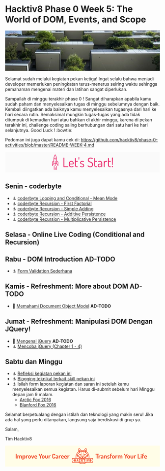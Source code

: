# Hacktiv8 Phase 0 Week 5: The World of DOM, Events, and Scope

![Header](assets/header-w4.jpg)

Selamat sudah melalui kegiatan pekan ketiga! Ingat selalu bahwa menjadi developer memerlukan peningkatan terus-menerus seiring waktu sehingga pemahaman mengenai materi dan latihan sangat diperlukan.

Sampailah di minggu terakhir phase 0 ! Sangat diharapkan apabila kamu sudah paham dan menyelesaikan tugas di minggu sebelumnya dengan baik. Kembali diingatkan ada baiknya kamu menyelesaikan tugasnya dari hari ke hari secara rutin. Semaksimal mungkin tugas-tugas yang ada tidak ditumpuk di kemudian hari atau bahkan di akhir minggu, karena di pekan terakhir ini, challenge coding saling berhubungan dari satu hari ke hari selanjutnya. Good Luck ! :bowtie:

Pedoman ini juga dapat kamu cek di: <https://github.com/hacktiv8/phase-0-activities/blob/master/README-WEEK-4.md>

![Let's start!](assets/start.png)

## Senin - coderbyte

- :anchor:
[coderbyte Looping and Conditional - Mean Mode](https://coderbyte.com/information.php?ct=Mean%20Mode)
- :anchor:
[coderbyte Recursion - First Factorial](https://coderbyte.com/information.php?ct=First%20Factorial)
- :anchor:
[coderbyte Recursion - Simple Adding](https://coderbyte.com/information.php?ct=Simple%20Adding)
- :anchor:
[coderbyte Recursion - Additive Persistence](https://coderbyte.com/information.php?ct=Additive%20Persistence)
- :anchor:
[coderbyte Recursion - Multiplicative Persistence](https://coderbyte.com/information.php?ct=Multiplicative%20Persistence)

## Selasa - Online Live Coding (Conditional and Recursion)

## Rabu - DOM Introduction **AD-TODO**
- :anchor: [Form Validation Sederhana](modules/anchor-vanilla-js.md)

## Kamis - Refreshment: More about DOM **AD-TODO**

- :notebook_with_decorative_cover: [Memahami Document Object Model](https://github.com/hacktiv8/phase-0-activities/blob/master/modules/js-dom-devtools.md) **AD-TODO**

## Jumat - Refreshment: Manipulasi DOM Dengan JQuery!

- :notebook_with_decorative_cover: [Mengenal jQuery](https://github.com/hacktiv8/phase-0-activities/blob/master/modules/jquery.md) **AD-TODO**
- :anchor: [Mencoba jQuery (Chapter 1 - 4)](http://try.jquery.com/)

## Sabtu dan Minggu

- :anchor: [Refleksi kegiatan pekan ini](https://github.com/hacktiv8/phase-0-activities/blob/master/modules/reflection.md)
- :anchor: [Blogging teknikal terkait skill pekan ini](https://github.com/hacktiv8/phase-0-activities/blob/master/modules/blog.md)
- :anchor: Isilah form laporan kegiatan dan saran ini setelah kamu menyelesaikan semua kegiatan. Harus di-submit sebelum hari Minggu depan jam 9 malam.
  - [Arctic Fox 2016](https://airtable.com/shrXseZHwy7gdzqJu)
  - [Blanford Fox 2016](https://airtable.com/shrgOZg66MzJssyNY)

Selamat berpetualang dengan istilah dan teknologi yang makin seru! Jika ada hal yang perlu ditanyakan, langsung saja berdiskusi di grup ya.

Salam,

Tim Hacktiv8

![Hacktiv8 Banner](assets/banner.png)
